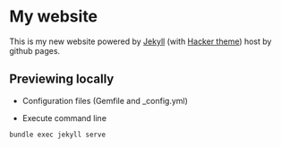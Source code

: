 # My website

This is my new website powered by [Jekyll](https://jekyllrb.com) (with [Hacker theme](https://github.com/pages-themes/hacker)) host by github pages.

## Previewing locally

* Configuration files (Gemfile and _config.yml)

* Execute command line

```console
bundle exec jekyll serve
```